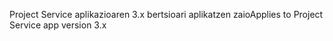<span data-ttu-id="ac376-101">Project Service aplikazioaren 3.x bertsioari aplikatzen zaio</span><span class="sxs-lookup"><span data-stu-id="ac376-101">Applies to Project Service app version 3.x</span></span>
